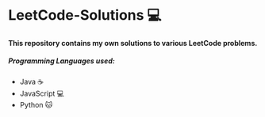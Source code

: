 # LeetCode-Solutions 💻
#### This repository contains my own solutions to various LeetCode problems. 
##### Programming Languages used:
- Java ☕️
- JavaScript 💻
- Python 🐱
